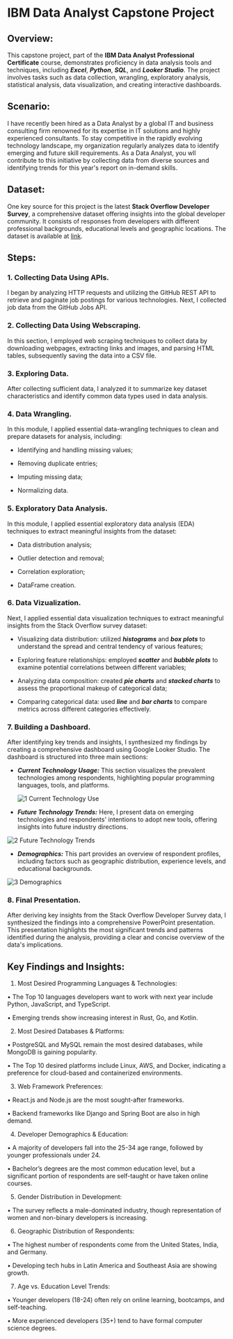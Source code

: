 # IBM Data Analyst Capstone Project

## Overview:

This capstone project, part of the **IBM Data Analyst Professional Certificate** course, demonstrates proficiency in data analysis tools and techniques, including **_Excel_**, **_Python_**, **_SQL_**, and **_Looker Studio_**. The project involves tasks such as data collection, wrangling, exploratory analysis, statistical analysis, data visualization, and creating interactive dashboards. 

## Scenario:

I have recently been hired as a Data Analyst by a global IT and business consulting firm renowned for its expertise in IT solutions and highly experienced consultants. To stay competitive in the rapidly evolving technology landscape, my organization regularly analyzes data to identify emerging and future skill requirements. As a Data Analyst, you wll contribute to this initiative by collecting data from diverse sources and identifying trends for this year's report on in-demand skills. 

## Dataset:

One key source for this project is the latest **Stack Overflow Developer Survey**, a comprehensive dataset offering insights into the global developer community. It consists of responses from developers with different professional backgrounds, educational levels and geographic locations. The dataset is available at [link](https://stackoverflow.blog/2024/08/06/2024-developer-survey/).

## Steps:

### 1. Collecting Data Using APIs.

I began by analyzing HTTP requests and utilizing the GitHub REST API to retrieve and paginate job postings for various technologies. Next, I collected job data from the GitHub Jobs API.

### 2. Collecting Data Using Webscraping.

In this section, I employed web scraping techniques to collect data by downloading webpages, extracting links and images, and parsing HTML tables, subsequently saving the data into a CSV file.

### 3. Exploring Data.

After collecting sufficient data, I analyzed it to summarize key dataset characteristics and identify common data types used in data analysis.

### 4. Data Wrangling.

In this module, I applied essential data-wrangling techniques to clean and prepare datasets for analysis, including:

- Identifying and handling missing values;

- Removing duplicate entries;

- Imputing missing data;

- Normalizing data.

### 5. Exploratory Data Analysis.

In this module, I applied essential exploratory data analysis (EDA) techniques to extract meaningful insights from the dataset:
  
- Data distribution analysis;

- Outlier detection and removal;

- Correlation exploration;

- DataFrame creation.

### 6. Data Vizualization.

Next, I applied essential data visualization techniques to extract meaningful insights from the Stack Overflow survey dataset:

- Visualizing data distribution: utilized **_histograms_** and **_box plots_** to understand the spread and central tendency of various features;

- Exploring feature relationships: employed **_scatter_** and **_bubble plots_** to examine potential correlations between different variables;

- Analyzing data composition: created **_pie charts_** and **_stacked charts_** to assess the proportional makeup of categorical data;

- Comparing categorical data: used **_line_** and **_bar charts_** to compare metrics across different categories effectively.

### 7. Building a Dashboard.

After identifying key trends and insights, I synthesized my findings by creating a comprehensive dashboard using Google Looker Studio. The dashboard is structured into three main sections:

- **_Current Technology Usage:_** This section visualizes the prevalent technologies among respondents, highlighting popular programming languages, tools, and platforms.

  ![1 Current Technology Use](https://github.com/user-attachments/assets/3d43a817-ba92-4600-b99c-6046eec11268)

- **_Future Technology Trends:_** Here, I present data on emerging technologies and respondents' intentions to adopt new tools, offering insights into future industry directions.

 ![2 Future Technology Trends](https://github.com/user-attachments/assets/aa1c505f-ed2c-4e11-8604-a7daa62038ec)

- **_Demographics:_** This part provides an overview of respondent profiles, including factors such as geographic distribution, experience levels, and educational backgrounds.

![3 Demographics](https://github.com/user-attachments/assets/8507e6c8-139e-49b8-8559-bd9a8c024964)

### 8. Final Presentation.

After deriving key insights from the Stack Overflow Developer Survey data, I synthesized the findings into a comprehensive PowerPoint presentation. This presentation highlights the most significant trends and patterns identified during the analysis, providing a clear and concise overview of the data's implications.

## Key Findings and Insights:

1. Most Desired Programming Languages & Technologies:

•	The Top 10 languages developers want to work with next year include Python, JavaScript, and TypeScript.

•	Emerging trends show increasing interest in Rust, Go, and Kotlin.

2. Most Desired Databases & Platforms:

•	PostgreSQL and MySQL remain the most desired databases, while MongoDB is gaining popularity.

•	The Top 10 desired platforms include Linux, AWS, and Docker, indicating a preference for cloud-based and containerized environments.

3. Web Framework Preferences:

•	React.js and Node.js are the most sought-after frameworks.

•	Backend frameworks like Django and Spring Boot are also in high demand.

4. Developer Demographics & Education:

•	A majority of developers fall into the 25-34 age range, followed by younger professionals under 24.

•	Bachelor’s degrees are the most common education level, but a significant portion of respondents are self-taught or have taken online courses.

5. Gender Distribution in Development:

•	The survey reflects a male-dominated industry, though representation of women and non-binary developers is increasing.

6. Geographic Distribution of Respondents:

•	The highest number of respondents come from the United States, India, and Germany.

•	Developing tech hubs in Latin America and Southeast Asia are showing growth.

7. Age vs. Education Level Trends:

•	Younger developers (18-24) often rely on online learning, bootcamps, and self-teaching.

•	More experienced developers (35+) tend to have formal computer science degrees.
